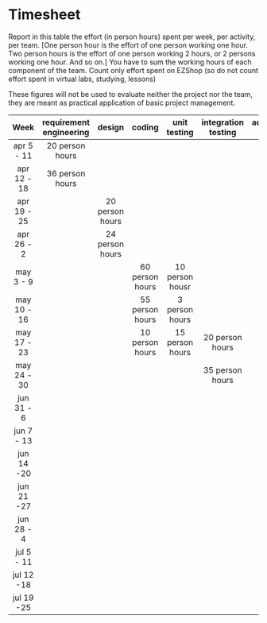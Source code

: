 # Timesheet

Report in this table the effort (in person hours) spent per week, per activity, per team. 
[One person hour is the effort of one person working one hour.
Two person hours is the effort of one person working 2 hours, or 2 persons working one hour. And so on.]
You have to sum the working hours of each component of the team.
Count only effort spent on EZShop (so do not count effort spent in virtual labs, studying, lessons)

These figures will not be used to evaluate neither the project nor the team, they are meant as practical application of basic project management.

| Week | requirement engineering | design | coding | unit testing | integration testing | acceptance testing | management | git maven |
|:-----------:|:--------:|:-----------:|:-----------:|:----------:|:------------:|:---------------:|:-------------:|:--------------:|
| apr 5 - 11 | 20 person hours  | | | | | |3 |1 |
| apr 12 - 18| 36 person hours | | | | | |3 |1 | 
| apr 19 - 25| |20 person hours | | | | | 1|1 | 
| apr 26 - 2 | |24 person hours | | | | | 4|1 | 
| may 3 - 9  | | | 60 person hours| 10 person housr | | | 12 | 5 | 
| may 10 - 16| | | 55 person hours | 3 person hours | | | 15 | 5 | 
| may 17 - 23| | | 10 person hours | 15 person hours | 20 person hours | | 5 | 3 | 
| may 24 - 30| | | | | 35 person hours | | 5 | 2 | 
| jun 31 - 6 | | | | | | | | | 
| jun 7 - 13 | | | | | | | | | 
| jun 14 -20 | | | | | | | | | 
| jun 21 -27 | | | | | | | | | 
| jun 28 - 4 | | | | | | | | | 
| jul 5 - 11 | | | | | | | | | 
| jul 12 -18 | | | | | | | | |
| jul 19 -25 | | | | | | | | |

